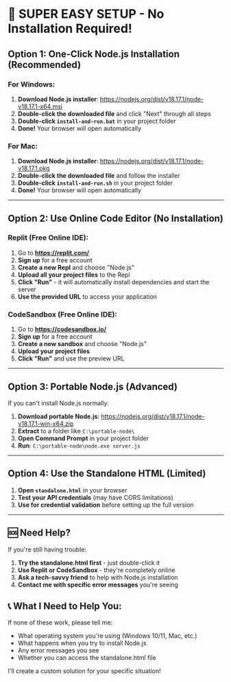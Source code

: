 # 🚀 SUPER EASY SETUP - No Installation Required!

## Option 1: One-Click Node.js Installation (Recommended)

### For Windows:
1. **Download Node.js installer**: https://nodejs.org/dist/v18.17.1/node-v18.17.1-x64.msi
2. **Double-click the downloaded file** and click "Next" through all steps
3. **Double-click `install-and-run.bat`** in your project folder
4. **Done!** Your browser will open automatically

### For Mac:
1. **Download Node.js installer**: https://nodejs.org/dist/v18.17.1/node-v18.17.1.pkg
2. **Double-click the downloaded file** and follow the installer
3. **Double-click `install-and-run.sh`** in your project folder
4. **Done!** Your browser will open automatically

---

## Option 2: Use Online Code Editor (No Installation)

### Replit (Free Online IDE):
1. Go to **https://replit.com/**
2. **Sign up** for a free account
3. **Create a new Repl** and choose "Node.js"
4. **Upload all your project files** to the Repl
5. **Click "Run"** - it will automatically install dependencies and start the server
6. **Use the provided URL** to access your application

### CodeSandbox (Free Online IDE):
1. Go to **https://codesandbox.io/**
2. **Sign up** for a free account
3. **Create a new sandbox** and choose "Node.js"
4. **Upload your project files**
5. **Click "Run"** and use the preview URL

---

## Option 3: Portable Node.js (Advanced)

If you can't install Node.js normally:

1. **Download portable Node.js**: https://nodejs.org/dist/v18.17.1/node-v18.17.1-win-x64.zip
2. **Extract** to a folder like `C:\portable-node\`
3. **Open Command Prompt** in your project folder
4. **Run**: `C:\portable-node\node.exe server.js`

---

## Option 4: Use the Standalone HTML (Limited)

1. **Open `standalone.html`** in your browser
2. **Test your API credentials** (may have CORS limitations)
3. **Use for credential validation** before setting up the full version

---

## 🆘 Need Help?

If you're still having trouble:

1. **Try the standalone.html first** - just double-click it
2. **Use Replit or CodeSandbox** - they're completely online
3. **Ask a tech-savvy friend** to help with Node.js installation
4. **Contact me with specific error messages** you're seeing

## 📞 What I Need to Help You:

If none of these work, please tell me:
- What operating system you're using (Windows 10/11, Mac, etc.)
- What happens when you try to install Node.js
- Any error messages you see
- Whether you can access the standalone.html file

I'll create a custom solution for your specific situation!
